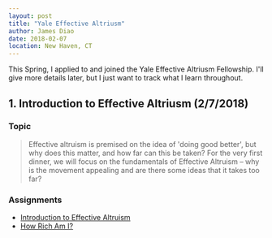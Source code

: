 ```yaml
---
layout: post
title: "Yale Effective Altriusm"
author: James Diao
date: 2018-02-07
location: New Haven, CT
---
```


This Spring, I applied to and joined the Yale Effective Altriusm Fellowship. I'll give more details later, but I just want to track what I learn throughout. 

## 1. Introduction to Effective Altriusm (2/7/2018)

### Topic
> Effective altruism is premised on the idea of 'doing good better', but why does this matter, and how far can this be taken? For the very first dinner, we will focus on the fundamentals of Effective Altruism – why is the movement appealing and are there some ideas that it takes too far?

### Assignments
- [Introduction to Effective Altruism](https://www.effectivealtruism.org/articles/introduction-to-effective-altruism/) 
- [How Rich Am I?](https://www.givingwhatwecan.org/get-involved/how-rich-am-i/)



